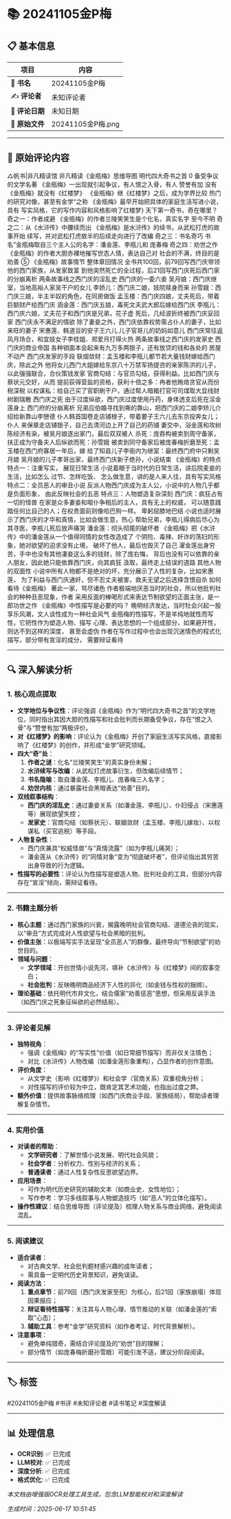 # 📚 20241105金P梅

## 📋 基本信息

| 项目 | 内容 |
|------|------|
| 📖 **书名** | 20241105金P梅 |
| ✍️ **评论者** | 未知评论者 |
| 📅 **评论日期** | 未知日期 |
| 📄 **原始文件** | 20241105金P梅.png |

---

## 📝 原始评论内容

△帆书|非凡精读馆
非凡精读《金瓶梅》思维导图
明代四大奇书之首
0
备受争议的文学名著
《金瓶梅》一出现就引起争议，有人恨之入骨，有人
赞誉有加
没有《金瓶梅》就没有《红楼梦》
《金瓶梅》继《红楼梦》之后，成为学界比较
热门的研究对像，甚至有金学“之称
《金瓶梅》最早开始把具体的家庭生活写进小说，具有
写实风格，它的写作内容和风格影响了红楼梦}
天下第一奇书，奇在哪里？
奇之一：作者成避
《金瓶梅》的作者兰陵笑笑生是个化名，真实名字
至今不明
奇之二：从《水浒传》中腰续而出
《金瓶梅》是水浒传》的续书，从武松打虎的故事开始
续写，并对武松打虎故半的后续走向进行了改编
奇之三：书名奇巧
书名”金瓶梅取自三个主人公的名字：潘金莲、李瓶儿和
庞春梅
奇之四：劝世之作
《金瓶梅》的作者大胆赤裸地摧写世态人情，表达自己对
社会的不满，终目的是劝善
⑤
《金瓶梅》故事情节
整体章回情况
全书共100回，前79回写西门庆带领他的西门家族，从发家致富
到他突然死亡的全过程，后21回写西门庆死后西门家的分崩离析
两条故事线之西门庆的淫乱史
西门庆的一委六妾
吴月娘：西门庆继室，当地高裕人家吴干户的女儿
李娇儿：西门庆二娘，妓院赎身而来
孙雪娥：西门庆三娘，半主半奴的角色，在同房做饭
孟玉楼：西门庆四娘，丈夫死后，带着巨额财产给西门庆
涵金莲：西门庆五娘，毒死文夫武大郎后嫁给西门庆
李瓶儿：西门庆六娘，丈夫花子和西门庆是兄弟，花子虚
死后，几经波折终被西门庆妥回家
西门庆永不满足的情欲
除了妻妾之外，西门庆依靠权势需占仆人的妻子，比如来旺的妻子
宋惠莲、韩道豆的安子王六儿.儿子官哥儿的奶妈如意儿
西门庆常往返风月场合，和宜妓女子李桂姐、郑爱月打得火热
两条故事线之西门庆的发家史
西门庆的商业帝国
各种销面本会起来有九万多两银子，还有放贷的钱和各处的
房屋不动产
西门庆发家的手段
联烟敛财：孟玉楼和李瓶儿都节若大量钱财嫁给西门庆，除此之外
他将女儿西门大姐嫁给东京八十万禁军扬提咨的亲家陈洪的儿子，
以此强强联合，合伙策钱发家
官商勾结：与官员勾结，获得利益。比如西门庆与蔡状元交好，从而
提前荻得营盐的资格，获利十倍之多：冉者他贿烙贪官从而份税深税
以权谋私：给自己买了官职刷干户，通过帮人暗箱打官可司煤取大显线财
树剧瑞散
西门庆之死
由于过度纵欲，西门庆过度使用丹药，身体透支后死在淫金莲身上
西门府的分崩离析
兄弟应伯婚寻找到嘶的靠山，把西门庆的二娘李矫儿介绍给新靠山李戀德
仆人韩首国卷走店铺根子，带着要子王六儿去东京投奔女儿；仆人
来保章走店铺银子，自己去清河边上开了自己的药铺
妻交中，浴金莲和攻树陈经济有染，被吴月娘逐出家门，最后双双被人
杀死：庞吞构被卖到周守备家，扶正成为守备夫人后纵欲而死：孙雪娥
被卖到同守备家后被庞春梅折磨至死：孟玉楼在西门府寡居一年后，嫁
给了知县儿子李衙内为继室：最终西门府中只剩吴月娘
吴月娘的儿子孝哥出家，最终西门庆新子绝孙，小说结束
《金瓶梅》的特点
特点一：注重写实，
展现日常生活
小说着眼于当时代的日常生活，讲后院麦妾的生活，比如怎么
过节、怎样吃饭、
怎么做生意，讲的是人来人往，具有写实风格
特点二：全员恶人的审丑小说
反派人物西门庆成为主人公，小说中的人物几乎都是负面形象，
由此反映社会的五恶
特点三：人物塑造复杂深刻
西门庆：疯狂占有一切的怪兽
在家是众多妻妾和呶仆争相后的主人，具有无上的权威，
可以随意践踏任何比自己的人；在权贵面前则像哈巴狗一样。
卑躬屈膝地巴结
小说也适时展示了西门庆的才华和真情，比如会做生意，热心
帮助兄弟，李瓶儿得病后尽心为其寻医，李瓶儿死后放声痛哭
潘金莲：彻头彻尾的破坏者
《金瓶梅》把《水浒传》中的潘金莲从一个值得同情的女性改造成了
个阴险、毒辣、奸诈的荡妇的形象，她对欲望的迫求没有止境，
破坏了他人，最后也毁灭了自己
濯金莲出身穷苦，手中也没有其他凄妾这么多的钱财，除了庞右悔，
背后也没有可以依靠的亲人朋友，因此她只能依靠西门庆，向其疯狂
汲取，最终走上结误的道路
其他人物的双面性
小说中所有人物都不是绝对的坏，充分展示了人性的复杂，比如宋惠莲，
为了利益与西门庆通奸，但不忍丈夫被害，救夫无望之后选择含恨自杀
如何看待《金瓶梅》
著此一家，骂尽诸色
作者极端地厌恶当时的社会，所以他批判社会的种种丑恶现象，作者
采用反面的棒喝形式来表达节制欲望的正面主张，是一郎功世之作
《金瓶梅》中性描写是必要的吗？
晚明经济发达，当时牡会兴起一股享乐风潮，文人谈性成为一种社会风气
金瓶梅的性描写，不是羊纯地就性而写性，它把性作为塑造人物、描写
心理、表达思想的一个组成部分，如果避开性，则达不到这样的深度，
甚至会虚伪
作者在写作过程中也会出现沉迷情色的程式化描写，部分带有宣淫的成分，
需要辩证看待

---

## 🔍 深入解读分析

### 1. **核心观点提取**
- **文学地位与争议性**：评论强调《金瓶梅》作为“明代四大奇书之首”的文学地位，同时指出其因大胆的性描写和社会批判而长期备受争议，存在“恨之入骨”与“赞誉有加”两极评价。
- **对《红楼梦》的影响**：评论认为《金瓶梅》开创了家庭生活写实风格，直接影响了《红楼梦》的创作，并形成“金学”研究领域。
- **四大“奇”处**：  
  1. **作者之谜**：化名“兰陵笑笑生”的真实身份未解；  
  2. **水浒续写与改编**：从武松打虎故事衍生，但改编后续情节；  
  3. **书名隐喻**：取自潘金莲、李瓶儿、庞春梅三人名字；  
  4. **劝世内核**：通过暴露社会黑暗表达“劝善”目的。
- **双线叙事结构**：  
  - **西门庆的淫乱史**：通过妻妾关系（如潘金莲、李瓶儿）、仆妇侵占（宋惠莲等）展现欲望失控；  
  - **发家史**：官商勾结（如蔡状元）、联姻敛财（孟玉楼、李瓶儿嫁妆）、以权谋私（买官逃税）等手段。
- **人物复杂性**：  
  - 西门庆兼具“权威怪兽”与“真情流露”（如为李瓶儿痛哭）；  
  - 潘金莲从《水浒传》的“同情对象”变为“彻底破坏者”，但评论指出其穷苦出身导致的行为逻辑。
- **性描写的必要性**：评论认为性描写是塑造人物、批判社会的工具，但部分内容存在“宣淫”倾向，需辩证看待。

---

### 2. **书籍主题分析**
- **核心主题**：通过西门家族的兴衰，揭露晚明社会官商勾结、道德沦丧的现实，以“审丑”方式完成对人性欲望与社会黑暗的批判。
- **价值主张**：以极端写实手法呈现“全员恶人”的群像，最终导向“节制欲望”的劝世目的。
- **领域与问题**：  
  - **文学领域**：开创世情小说先河，填补《水浒传》与《红楼梦》间的叙事空白；  
  - **社会批判**：反映晚明商品经济下人性的异化（如金钱与性权的捆绑）。  
- **理论基础**：依托明代市井文化，结合儒家“劝善惩恶”思想，但采用反讽手法（如西门庆之死象征纵欲的必然结局）。

---

### 3. **评论者见解**
- **独特视角**：  
  - 强调《金瓶梅》的“写实性”价值（如日常细节描写）而非仅关注情色；  
  - 对比《水浒传》人物改编（如潘金莲形象重构），凸显作者的创作意图。  
- **评价角度**：  
  - 从文学史（影响《红楼梦》）和社会学（官商关系）双重视角分析；  
  - 对性描写的评价较为中立，既肯定其艺术功能，也指出过度之弊。  
- **额外价值**：提供故事脉络梳理（如西门庆商业手段、家族结局），帮助读者理解复杂情节。

---

### 4. **实用价值**
- **对读者的帮助**：  
  - **文学研究者**：了解世情小说发展、明代社会风貌；  
  - **社会学者**：分析权力、性别与经济的关系；  
  - **普通读者**：通过人性复杂性反思欲望边界。  
- **应用场景**：  
  - 可作为明代历史研究的辅助文本（如商业史、女性地位）；  
  - 写作参考：学习多线叙事与人物塑造技巧（如“恶人”的立体化描写）。  
- **操作性建议**：结合思维导图（评论提及）梳理人物关系与商业网络，避免阅读混乱。

---

### 5. **阅读建议**
- **适合读者**：  
  - 对古典文学、社会批判题材感兴趣的成年读者；  
  - 需具备一定明代历史背景知识，避免误读。  
- **阅读方法**：  
  1. **重点章节**：前79回（西门庆发家至死）为核心，后21回（家族崩塌）体现因果报应；  
  2. **辩证看待性描写**：关注其与人物心理、情节推动的关联（如潘金莲的“索取”心态）；  
  3. **辅助工具**：参考“金学”研究资料（如作者考证、时代背景解析）。  
- **注意事项**：  
  - 避免单纯猎奇，需结合评论提及的“劝世”目的理解；  
  - 部分情节（如庞春梅折磨孙雪娥）可能引发不适，建议分阶段阅读。

---

## 🏷️ 标签

#20241105金P梅 #书评 #未知评论者 #读书笔记 #深度解读

---

## 📊 处理信息

- **OCR识别**: ✅ 已完成
- **LLM校对**: ✅ 已完成  
- **深度分析**: ✅ 已完成
- **格式优化**: ✅ 已完成

*本文档由增强版OCR处理工具生成，包含LLM智能校对和深度解读*

*生成时间：2025-06-17 10:51:45*
